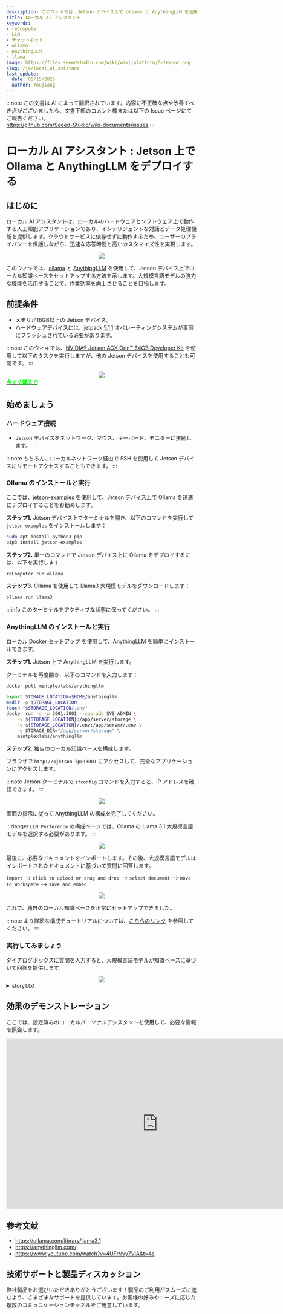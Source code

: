 ```yaml
---
description: このウィキでは、Jetson デバイス上で ollama と AnythingLLM を使用してローカル知識ベースをセットアップする方法を示します。大規模言語モデルの強力な機能を活用することで、作業効率を向上させることを目指します。
title: ローカル AI アシスタント
keywords:
- reComputer
- LLM
- チャットボット
- ollama
- AnythingLLM
- llama
image: https://files.seeedstudio.com/wiki/wiki-platform/S-tempor.png
slug: /ja/local_ai_ssistant
last_update:
  date: 05/15/2025
  author: Youjiang
---
```

:::note
この文書は AI によって翻訳されています。内容に不正確な点や改善すべき点がございましたら、文書下部のコメント欄または以下の Issue ページにてご報告ください。  
https://github.com/Seeed-Studio/wiki-documents/issues
:::

# ローカル AI アシスタント : Jetson 上で Ollama と AnythingLLM をデプロイする

## はじめに

ローカル AI アシスタントは、ローカルのハードウェアとソフトウェア上で動作する人工知能アプリケーションであり、インテリジェントな対話とデータ処理機能を提供します。クラウドサービスに依存せずに動作するため、ユーザーのプライバシーを保護しながら、迅速な応答時間と高いカスタマイズ性を実現します。

<div align="center">
    <img width={800} 
     src="https://files.seeedstudio.com/wiki/reComputer/Application/local-ai-assistant/ai-assistant.png" />
</div>

このウィキでは、[ollama](https://ollama.com/) と [AnythingLLM](https://anythingllm.com/) を使用して、Jetson デバイス上でローカル知識ベースをセットアップする方法を示します。大規模言語モデルの強力な機能を活用することで、作業効率を向上させることを目指します。

## 前提条件

- メモリが16GB以上の Jetson デバイス。
- ハードウェアデバイスには、jetpack [5.1.1](https://wiki.seeedstudio.com/ja/reComputer_Intro/) オペレーティングシステムが事前にフラッシュされている必要があります。

:::note
このウィキでは、[NVIDIA® Jetson AGX Orin™ 64GB Developer Kit](https://www.seeedstudio.com/NVIDIArJetson-AGX-Orintm-64GB-Developer-Kit-p-5641.html) を使用して以下のタスクを実行しますが、他の Jetson デバイスを使用することも可能です。
:::

<div align="center">
    <img width={800} 
     src="https://files.seeedstudio.com/wiki/reComputer/Application/local-ai-assistant/AGX-Orin.png" />
</div>

<div class="get_one_now_container" style={{textAlign: 'center'}}>
    <a class="get_one_now_item" href="https://www.seeedstudio.com/AGX-Orin-32GB-H01-Kit-p-5569.html?queryID=a07376a957f072a4f755e1832fa0e544&objectID=5569&indexName=bazaar_retailer_products"><strong><span><font color={'FFFFFF'} size={"4"}> 今すぐ購入 🖱️</font></span></strong>
    </a>
</div>

## 始めましょう

### ハードウェア接続
- Jetson デバイスをネットワーク、マウス、キーボード、モニターに接続します。

:::note
もちろん、ローカルネットワーク経由で SSH を使用して Jetson デバイスにリモートアクセスすることもできます。
:::

### Ollama のインストールと実行

ここでは、[jetson-examples](https://github.com/Seeed-Projects/jetson-examples) を使用して、Jetson デバイス上で Ollama を迅速にデプロイすることをお勧めします。

**ステップ1.** Jetson デバイス上でターミナルを開き、以下のコマンドを実行して `jetson-examples` をインストールします：

```bash
sudo apt install python3-pip
pip3 install jetson-examples
```

**ステップ2.** 単一のコマンドで Jetson デバイス上に Ollama をデプロイするには、以下を実行します：

```bash
reComputer run ollama
```

**ステップ3.** Ollama を使用して Llama3 大規模モデルをダウンロードします：

```bash
ollama run llama3
```

:::info
このターミナルをアクティブな状態に保ってください。
:::

### AnythingLLM のインストールと実行

[ローカル Docker セットアップ](https://docs.anythingllm.com/installation/self-hosted/local-docker#recommend-way-to-run-dockerized-anythingllm) を使用して、AnythingLLM を簡単にインストールできます。

**ステップ1.** Jetson 上で AnythingLLM を実行します。

ターミナルを再度開き、以下のコマンドを入力します：

```bash
docker pull mintplexlabs/anythingllm

export STORAGE_LOCATION=$HOME/anythingllm 
mkdir -p $STORAGE_LOCATION 
touch "$STORAGE_LOCATION/.env" 
docker run -d -p 3001:3001 --cap-add SYS_ADMIN \
    -v ${STORAGE_LOCATION}:/app/server/storage \
    -v ${STORAGE_LOCATION}/.env:/app/server/.env \
    -e STORAGE_DIR="/app/server/storage" \
    mintplexlabs/anythingllm
```

**ステップ2.** 独自のローカル知識ベースを構成します。

ブラウザで `http://<jetson-ip>:3001` にアクセスして、完全なアプリケーションにアクセスします。

:::note
Jetson ターミナルで `ifconfig` コマンドを入力すると、IP アドレスを確認できます。
:::

<div align="center">
    <img width={800} 
     src="https://files.seeedstudio.com/wiki/reComputer/Application/local-ai-assistant/anythingllm-init.png" />
</div>

画面の指示に従って AnythingLLM の構成を完了してください。

:::danger
`LLM Perference` の構成ページでは、Ollama の Llama 3.1 大規模言語モデルを選択する必要があります。
:::

<div align="center">
    <img width={800} 
     src="https://files.seeedstudio.com/wiki/reComputer/Application/local-ai-assistant/select-ollama.png" />
</div>

最後に、必要なドキュメントをインポートします。その後、大規模言語モデルはインポートされたドキュメントに基づいて質問に回答します。

`import` --> `click to upload or drag and drop` --> `select document` --> `move to Workspace` --> `save and embed`

<div align="center">
    <img width={800} 
     src="https://files.seeedstudio.com/wiki/reComputer/Application/local-ai-assistant/inport-doc.png" />
</div>

これで、独自のローカル知識ベースを正常にセットアップできました。

:::note
より詳細な構成チュートリアルについては、[こちらのリンク](https://docs.anythingllm.com/) を参照してください。
:::

### 実行してみましょう

ダイアログボックスに質問を入力すると、大規模言語モデルが知識ベースに基づいて回答を提供します。

<div align="center">
    <img width={800} 
     src="https://files.seeedstudio.com/wiki/reComputer/Application/local-ai-assistant/test.png" />
</div>

<details>

<summary> story1.txt </summary>

```txt
昔々、緩やかな丘に囲まれた小さな村に、エリザという名の若い少女が住んでいました。彼女は家の裏にある森を探検するのが大好きでした。その森は魔法のような場所で、高い木々が秘密をささやき、小川が柔らかなメロディーを奏で、花々が月明かりの下で輝いているように見えました。

ある晴れた朝、エリザは冒険に出かけ、胸が高鳴る思いで森の奥深くへと進みました。すると、彼女がこれまで見たことのない隠れた小道を発見しました。その小道は星のように輝く石で縁取られていました。興味をそそられたエリザは、その道を進むことにしました。

しばらく歩くと、その道は壮大な空き地に続いていました。その中心には立派なオークの木が立っており、その根元には小さな装飾された扉がありました。扉には動物やツタの精巧な彫刻が施されていました。エリザは興奮と緊張で胸を高鳴らせながら、その扉をそっと押し開けました。

中に入ると、彼女は居心地の良い魔法の部屋にたどり着きました。本や奇妙な工芸品が並ぶ棚があり、石の暖炉では暖かい火がパチパチと音を立てていました。部屋の中央には、大きな葉を持つ植物の枝に賢そうなフクロウが止まっていました。

そのフクロウは、親しみのある知的な目でエリザを見つめました。「ようこそ、若き旅人よ」とフクロウは柔らかく鳴きました。「私はオリバー。この魔法の領域の守護者だ。ここにたどり着く者は少ない。君は特別な心を持っているに違いない。」

エリザは目を見開き、驚きました。「ここは何ですか？」と彼女は尋ねました。

「ここは『驚異の領域』だ」とオリバーは説明しました。「ここは夢が現実となり、純粋な意図を持つ者が心からの願いを見つける場所だ。」

エリザは部屋を見回し、好奇心をそそられました。「ここで何ができるのですか？」

オリバーは微笑みました。「君は願いを叶えることができる。ただし、ここで叶えられる願いには大きな責任が伴う。それは君の人生だけでなく、周りの人々の人生も変える力を持っている。」

エリザはじっくりと考えました。彼女は村が干ばつに苦しんでいることを思い出し、友人や家族が困っていることを思い出しました。決意を込めた表情で、彼女は願いを口にしました。

「私の村に雨を降らせ、大地に命を取り戻してください。」

オリバーは満足そうにうなずきました。「利他的な願いだ。それは叶えられるだろう。」

翌朝、エリザが村に戻ると、空に暗い雲が集まり、優しい雨が降り始めました。村人たちは驚きながら空を見上げ、乾いた大地が命の水を吸い込むのを見守りました。畑は緑に変わり、村は再び繁栄しました。

エリザの心は喜びで満たされました。彼女は自分の願いがもたらした影響を実感しました。『驚異の領域』は彼女に変化をもたらすチャンスを与え、彼女は真の魔法は他者を思いやる心から生まれることを学びました。

それ以来、エリザは森を探検し続け、人生の真の驚異は優しさと利他主義にあることを知りました。

こうして村は繁栄し、エリザの冒険は伝説となり、魔法は確かに優しい心から始まることを人々に思い出させました。
```

</details>

## 効果のデモンストレーション

ここでは、設定済みのローカルパーソナルアシスタントを使用して、必要な情報を照会します。

<div align="center">
<iframe width="800" height="450" src="https://www.youtube.com/embed/JjPfXNqhO1g" title="ローカルAIアシスタント：Jetson上でOllamaとAnythingLLMをデプロイ" frameborder="0" allow="accelerometer; autoplay; clipboard-write; encrypted-media; gyroscope; picture-in-picture; web-share" referrerpolicy="strict-origin-when-cross-origin" allowfullscreen></iframe>
</div>

## 参考文献
- https://ollama.com/library/llama3.1
- https://anythingllm.com/
- https://www.youtube.com/watch?v=4UFrVvy7VlA&t=4s

## 技術サポートと製品ディスカッション

弊社製品をお選びいただきありがとうございます！製品のご利用がスムーズに進むよう、さまざまなサポートを提供しています。お客様の好みやニーズに応じた複数のコミュニケーションチャネルをご用意しています。

<div class="button_tech_support_container">
<a href="https://forum.seeedstudio.com/" class="button_forum"></a> 
<a href="https://www.seeedstudio.com/contacts" class="button_email"></a>
</div>

<div class="button_tech_support_container">
<a href="https://discord.gg/eWkprNDMU7" class="button_discord"></a> 
<a href="https://github.com/Seeed-Studio/wiki-documents/discussions/69" class="button_discussion"></a>
</div>